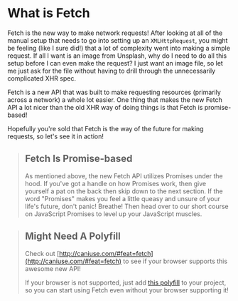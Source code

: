 # What is Fetch

Fetch is the new way to make network requests! After looking at all of the manual setup that needs to go into setting up an `XMLHttpRequest`, you might be feeling (like I sure did!) that a lot of complexity went into making a simple request. If all I want is an image from Unsplash, why do I need to do all this setup before I can even make the request? I just want an image file, so let me just ask for the file without having to drill through the unnecessarily complicated XHR spec.

Fetch is a new API that was built to make requesting resources (primarily across a network) a whole lot easier. One thing that makes the new Fetch API a lot nicer than the old XHR way of doing things is that Fetch is promise-based!

Hopefully you're sold that Fetch is the way of the future for making requests, so let's see it in action!

>## Fetch Is Promise-based
>
>As mentioned above, the new Fetch API utilizes Promises under the hood. If you've got a handle on how Promises work, then give yourself a pat on the back then skip down to the next section. If the word "Promises" makes you feel a little queasy and unsure of your life's future, don't panic! Breathe! Then head over to our short course on JavaScript Promises to level up your JavaScript muscles.

>## Might Need A Polyfill
>
> Check out [http://caniuse.com/#feat=fetch](http://caniuse.com/#feat=fetch) to see if your browser supports this awesome new API!
>
>If your browser is not supported, just add [this polyfill](https://github.com/github/fetch) to your project, so you can start using Fetch even without your browser supporting it!
